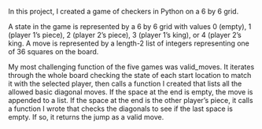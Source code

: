 In this project, I created a game of checkers in Python on a 6 by 6 grid. 

A state in the game is represented by a 6 by 6 grid with values 0 (empty), 1 (player 1’s piece), 2 (player 2’s piece), 3 (player 1’s king), or 4 (player 2’s king. A move is represented by a length-2 list of integers representing one of 36 squares on the board.

My most challenging function of the five games was valid_moves. It iterates through the whole board checking the state of each start location to match it with the selected player, then calls a function I created that lists all the allowed basic diagonal moves. If the space at the end is empty, the move is appended to a list. If the space at the end is the other player’s piece, it calls a function I wrote that checks the diagonals to see if the last space is empty. If so, it returns the jump as a valid move.


